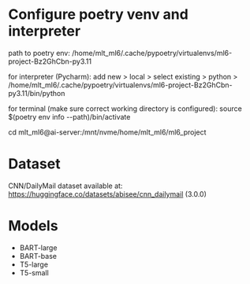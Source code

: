 # Configure poetry venv and interpreter
path to poetry env: /home/mlt_ml6/.cache/pypoetry/virtualenvs/ml6-project-Bz2GhCbn-py3.11

for interpreter (Pycharm): add new > local > select existing > python > /home/mlt_ml6/.cache/pypoetry/virtualenvs/ml6-project-Bz2GhCbn-py3.11/bin/python

for terminal (make sure correct working directory is configured): source $(poetry env info --path)/bin/activate

cd mlt_ml6@ai-server:/mnt/nvme/home/mlt_ml6/ml6_project


# Dataset
CNN/DailyMail dataset available at: https://huggingface.co/datasets/abisee/cnn_dailymail (3.0.0)


# Models
- BART-large
- BART-base
- T5-large
- T5-small

